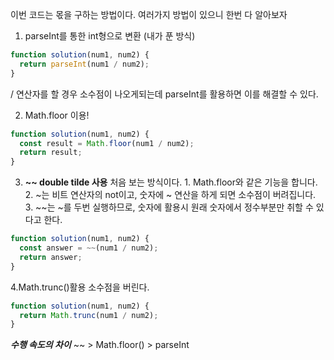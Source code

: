 이번 코드는 몫을 구하는 방법이다.
여러가지 방법이 있으니 한번 다 알아보자

1. parseInt를 통한 int형으로 변환 (내가 푼 방식)

```js
function solution(num1, num2) {
  return parseInt(num1 / num2);
}
```

/ 연산자를 할 경우 소수점이 나오게되는데 parseInt를 활용하면 이를 해결할 수 있다.

2. Math.floor 이용!

```js
function solution(num1, num2) {
  const result = Math.floor(num1 / num2);
  return result;
}
```

3. **~~ double tilde 사용**
   처음 보는 방식이다. 1. Math.floor와 같은 기능을 합니다. 2. ~는 비트 연산자의 not이고, 숫자에 ~ 연산을 하게 되면 소수점이 버려집니다. 3. ~~는 ~를 두번 실행하므로, 숫자에 활용시 원래 숫자에서 정수부분만 취할 수 있다고 한다.

```js
function solution(num1, num2) {
  const answer = ~~(num1 / num2);
  return answer;
}
```

4.Math.trunc()활용 소수점을 버린다.

```js
function solution(num1, num2) {
  return Math.trunc(num1 / num2);
}
```

**_수행 속도의 차이_**
~~ > Math.floor() > parseInt
